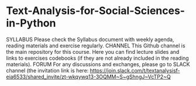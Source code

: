 # Text-Analysis-for-Social-Sciences-in-Python
SYLLABUS
Please check the Syllabus document with weekly agenda, reading materials and exercise regularly. 
CHANNEL
This Github channel is the main repository for this course. Here you can find lecture slides and links to exercises codebooks (if they are not already included in the reading materials).
FORUM
For any discussions and exchanges, please go to SLACK channel (the invitation link is here: 
https://join.slack.com/t/textanalysisf-eia6533/shared_invite/zt-wkqywq13-3OQMM~S~gShngJ~VcTP2~Q
